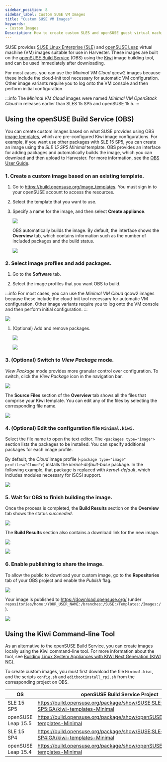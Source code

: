 ```yaml
---
sidebar_position: 8
sidebar_label: Custom SUSE VM Images
title: "Custom SUSE VM Images"
keywords:
- Custom Images
Description: How to create custom SLES and openSUSE guest virtual machine images
---
```


<head>
  <link rel="canonical" href="https://docs.harvesterhci.io/v1.4/advanced/customsuseimages"/>
</head>

SUSE provides [SUSE Linux Enterprise (SLE)](https://www.suse.com/download/sles/) and [openSUSE Leap](https://get.opensuse.org/leap/) virtual machine (VM) images suitable for use in Harvester. These images are built on the [openSUSE Build Service](https://build.opensuse.org/) (OBS) using the [Kiwi](https://osinside.github.io/kiwi/) image building tool, and can be used immediately after downloading.

For most cases, you can use the *Minimal VM Cloud* qcow2 images because these include the cloud-init tool necessary for automatic VM configuration. Other image variants require you to log onto the VM console and then perform initial configuration.

:::info
The *Minimal VM Cloud* images were named *Minimal VM OpenStack Cloud* in releases earlier than SLES 15 SP5 and openSUSE 15.5.
:::

## Using the openSUSE Build Service (OBS)

You can create custom images based on what SUSE provides using OBS [image templates](https://build.opensuse.org/image_templates), which are pre-configured Kiwi image configurations. For example, if you want use other packages with SLE 15 SP5, you can create an image using the *SLE 15 SP5 Minimal* template. OBS provides an interface for adding packages and automatically builds the image, which you can download and then upload to Harvester. For more information, see the [OBS User Guide](https://openbuildservice.org/help/manuals/obs-user-guide/).

### 1. Create a custom image based on an existing template.

1. Go to https://build.opensuse.org/image_templates. You must sign in to your openSUSE account to access the resources.

1. Select the template that you want to use.

1. Specify a name for the image, and then select **Create appliance**.

   ![](/img/v1.3/advanced/custom-vm-01-select-template.png)

   OBS automatically builds the image. By default, the interface shows the **Overview** tab, which contains information such as the number of included packages and the build status.

   ![](/img/v1.3/advanced/custom-vm-02-image-overview.png)

### 2. Select image profiles and add packages.

1. Go to the **Software** tab.

1. Select the image profiles that you want OBS to build.

  :::info
  For most cases, you can use the *Minimal VM Cloud* qcow2 images because these include the cloud-init tool necessary for automatic VM configuration. Other image variants require you to log onto the VM console and then perform initial configuration.
  :::

   ![](/img/v1.3/advanced/custom-vm-03-image-software.png)

1. (Optional) Add and remove packages.

   ![](/img/v1.3/advanced/custom-vm-04-image-software-packages.png)

   ![](/img/v1.3/advanced/custom-vm-05-image-software-add-package.png)

### 3. (Optional) Switch to *View Package* mode.

*View Package* mode provides more granular control over configuration. To switch, click the *View Package* icon in the navigation bar.

![](/img/v1.3/advanced/custom-vm-06-view-package.png)

The **Source Files** section of the **Overview** tab shows all the files that comprise your Kiwi template. You can edit any of the files by selecting the corresponding file name.

![](/img/v1.3/advanced/custom-vm-07-view-package-details.png)

### 4. (Optional) Edit the configuration file `Minimal.kiwi`.

Select the file name to open the text editor. The `<packages type="image">` section lists the packages to be installed. You can specify additional packages for each image profile.

By default, the *Cloud* image profile (`<package type="image" profiles="Cloud">`) installs the *kernel-default-base* package. In the following example, that package is replaced with *kernel-default*, which includes modules necessary for iSCSI support.

![](/img/v1.3/advanced/custom-vm-08-edit-kiwi-config.png)

### 5. Wait for OBS to finish building the image.

Once the process is completed, the **Build Results** section on the **Overview** tab shows the status *succeeded*.

![](/img/v1.3/advanced/custom-vm-09-build-succeeded.png)

The **Build Results** section also contains a download link for the new image.

![](/img/v1.3/advanced/custom-vm-10-binaries-link.png)

![](/img/v1.3/advanced/custom-vm-11-binaries-download.png)

### 6. Enable publishing to share the image.

To allow the public to download your custom image, go to the **Repositories** tab of your OBS project and enable the *Publish* flag.

![](/img/v1.3/advanced/custom-vm-12-project-publish-repositories.png)

Your image is published to https://download.opensuse.org/ (under `repositories/home:/YOUR_USER_NAME:/branches:/SUSE:/Templates:/Images:/`).

![](/img/v1.3/advanced/custom-vm-13-download.openuse.org.png)

## Using the Kiwi Command-line Tool

As an alternative to the openSUSE Build Service, you can create images locally using the Kiwi command-line tool. For more information about the tool, see [Building Linux System Appliances with KIWI Next Generation (KIWI NG)](https://documentation.suse.com/appliance/kiwi-9/html/kiwi/index.html).

To create custom images, you must first download the file `Minimal.kiwi`, and the scripts `config.sh` and `editbootinstall_rpi.sh` from the corresponding project on OBS.

| OS                 | openSUSE Build Service Project                                                                       |
| -------------------|-----------------------------------------------------------------------------------|
| SLE 15 SP5         | https://build.opensuse.org/package/show/SUSE:SLE-15-SP5:GA/kiwi-templates-Minimal |
| openSUSE Leap 15.5 | https://build.opensuse.org/package/show/openSUSE:Leap:15.5/kiwi-templates-Minimal |
| SLE 15 SP4         | https://build.opensuse.org/package/show/SUSE:SLE-15-SP4:GA/kiwi-templates-Minimal |
| openSUSE Leap 15.4 | https://build.opensuse.org/package/show/openSUSE:Leap:15.4/kiwi-templates-Minimal |
